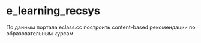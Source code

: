 # e_learning_recsys
По данным портала eclass.cc построить content-based рекомендации по образовательным курсам.
